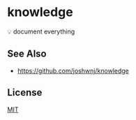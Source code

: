 # knowledge
💡 document everything

## See Also
- https://github.com/joshwnj/knowledge

## License
[MIT](https://tldrlegal.com/license/mit-license)
